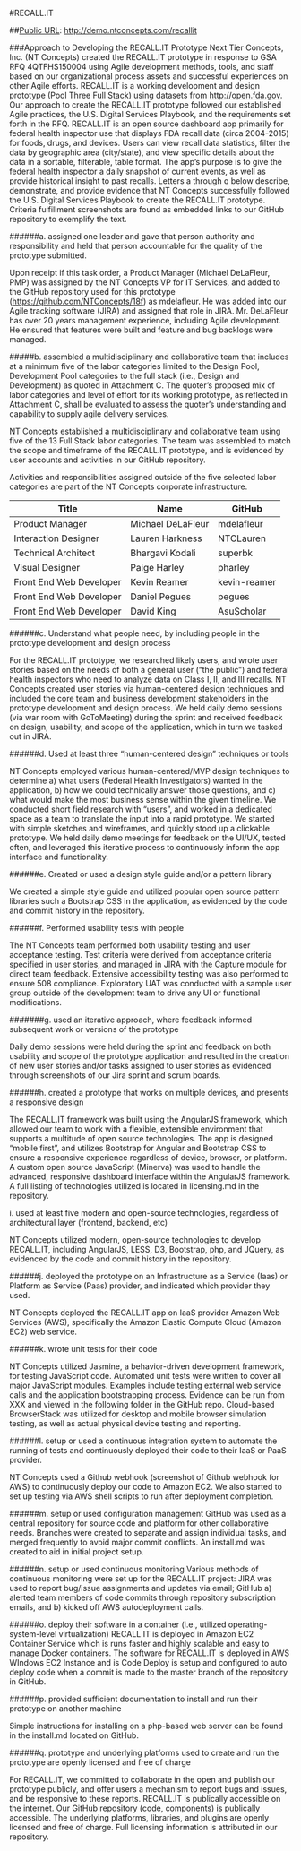 #RECALL.IT 

##[Public URL](http://demo.ntconcepts.com/recallit): http://demo.ntconcepts.com/recallit

###Approach to Developing the  RECALL.IT Prototype
Next Tier Concepts, Inc. (NT Concepts) created the RECALL.IT prototype in response to GSA RFQ 4QTFHS150004 using Agile development methods, tools, and staff based on our organizational process assets and successful experiences on other Agile efforts. RECALL.IT is a working development and design prototype (Pool Three Full Stack) using datasets from http://open.fda.gov. Our approach to create the RECALL.IT prototype followed our established Agile practices, the U.S. Digital Services Playbook, and the requirements set forth in the RFQ.
RECALL.IT is an open source dashboard app primarily for federal health inspector use that displays FDA recall data (circa 2004-2015) for foods, drugs, and devices. Users can view recall data statistics, filter the data by geographic area (city/state), and view specific details about the data in a sortable, filterable, table format. The app’s purpose is to give the federal health inspector a daily snapshot of current events, as well as provide historical insight to past recalls.
Letters a through q below describe, demonstrate, and provide evidence that NT Concepts successfully followed the U.S. Digital Services Playbook to create the RECALL.IT prototype. Criteria fulfillment screenshots are found as embedded links to our GitHub repository to exemplify the text.

######a. assigned one leader and gave that person authority and responsibility and held that person accountable for the quality of the prototype submitted.

Upon receipt if this task order, a Product Manager (Michael DeLaFleur, PMP) was assigned by the NT Concepts VP for IT Services, and added to the GitHub repository used for this prototype (https://github.com/NTConcepts/18f) as mdelafleur. He was added into our Agile tracking software (JIRA) and assigned that role in JIRA. Mr. DeLaFleur has over 20 years management experience, including Agile development. He ensured that features were built and feature and bug backlogs were managed.

#####b. assembled a multidisciplinary and collaborative team that includes at a minimum five of the labor categories limited to the Design Pool, Development Pool categories to the full stack (i.e., Design and Development) as quoted in Attachment C. The quoter’s proposed mix of labor categories and level of effort for its working prototype, as reflected in Attachment C, shall be evaluated to assess the quoter’s understanding and capability to supply agile delivery services.

NT Concepts established a multidisciplinary and collaborative team using     five of the 13 Full Stack labor categories. The team was assembled to match the scope and timeframe of the RECALL.IT prototype, and is evidenced by user accounts and activities in our GitHub repository. 

Activities and responsibilities assigned outside of the five selected labor categories are part of the NT Concepts corporate infrastructure.

| Title | Name | GitHub |
|---|---|---|
| Product Manager | Michael DeLaFleur | mdelafleur | 
| Interaction Designer | Lauren Harkness | NTCLauren | 
| Technical Architect | Bhargavi Kodali | superbk | 
| Visual Designer | Paige Harley | pharley | 
| Front End Web Developer | Kevin Reamer | kevin-reamer | 
| Front End Web Developer | Daniel Pegues | pegues | 
| Front End Web Developer | David King | AsuScholar | 


######c. Understand what people need, by including people in the prototype development and design process

For the RECALL.IT prototype, we researched likely users, and wrote user stories based on the needs of both a general user (“the public”) and federal health inspectors who need to analyze data on Class I, II, and III recalls. NT Concepts created user stories via human-centered design techniques and included the core team and business development stakeholders in the prototype development and design process. We held daily demo sessions (via war room with GoToMeeting) during the sprint and received feedback on design, usability, and scope of the application, which in turn we tasked out in JIRA. 

######d. Used at least three “human-centered design” techniques or tools

NT Concepts employed various human-centered/MVP design techniques to determine a) what users (Federal Health Investigators) wanted in the application, b) how we could technically answer those questions, and c) what would make the most business sense within the given timeline. We conducted short field research with “users”, and worked in a dedicated space as a team to translate the input into a rapid prototype. We started with simple sketches and wireframes, and quickly stood up a clickable prototype. We held daily demo meetings for feedback on the UI/UX, tested often, and leveraged this iterative process to continuously inform the app interface and functionality.

######e. Created or used a design style guide and/or a pattern library

We created a simple style guide and utilized popular open source pattern libraries such a Bootstrap CSS in the application, as evidenced by the code and commit history in the repository. 

######f. Performed usability tests with people

The NT Concepts team performed both usability testing and user acceptance testing. Test criteria were derived from acceptance criteria specified in user stories, and managed in JIRA with the Capture module for direct team feedback. Extensive accessibility testing was also performed to ensure 508 compliance. Exploratory UAT was conducted with a sample user group outside of the development team to drive any UI or functional modifications.

#######g. used an iterative approach, where feedback informed subsequent work or versions of the prototype

Daily demo sessions were held during the sprint and feedback on both usability and scope of the prototype application and resulted in the creation of new user stories and/or tasks assigned to user stories as evidenced through screenshots of our Jira sprint and scrum boards.

######h. created a prototype that works on multiple devices, and presents a responsive design

The RECALL.IT framework was built using the AngularJS framework, which allowed our team to work with a flexible, extensible environment that supports a multitude of open source technologies. The app is designed “mobile first”, and utilizes Bootstrap for Angular and Bootstrap CSS to ensure a responsive experience regardless of device, browser, or platform. A custom open source JavaScript (Minerva) was used to handle the advanced, responsive dashboard interface within the AngularJS framework. A full listing of technologies utilized is located in licensing.md in the repository.

i. used at least five modern and open-source technologies, regardless of architectural layer (frontend, backend, etc)

NT Concepts utilized modern, open-source technologies to develop RECALL.IT,  including AngularJS, LESS, D3, Bootstrap, php, and JQuery, as evidenced by the code and commit history in the repository. 

######j. deployed the prototype on an Infrastructure as a Service (Iaas) or Platform as Service (Paas) provider, and indicated which provider they used.

NT Concepts deployed the RECALL.IT app on IaaS provider Amazon Web Services (AWS), specifically the Amazon Elastic Compute Cloud (Amazon EC2) web service. 

######k. wrote unit tests for their code

NT Concepts utilized Jasmine, a behavior-driven development framework, for testing JavaScript code. Automated unit tests were written to cover all major JavaScript modules. Examples include testing external web service calls and the application bootstrapping process. Evidence can be run from XXX and viewed in the following folder in the GitHub repo. Cloud-based BrowserStack was utilized for desktop and mobile browser simulation testing, as well as actual physical device testing and reporting.

######l. setup or used a continuous integration system to automate the running of tests and continuously deployed their code to their IaaS or PaaS provider.

NT Concepts used a Github webhook (screenshot of Github webhook for AWS) to continuously deploy our code to Amazon EC2. We also started to set up testing via AWS shell scripts to run after deployment completion.


######m. setup or used configuration management
GitHub was used as a central repository for source code and platform for other collaborative needs. Branches were created to separate and assign individual tasks, and merged frequently to avoid major commit conflicts. An install.md was created to aid in initial project setup.

######n. setup or used continuous monitoring
Various methods of continuous monitoring were set up for the RECALL.IT project: JIRA was used to report bug/issue assignments and updates via email; GitHub a) alerted team members of code commits through repository subscription emails, and b) kicked off AWS autodeployment calls.

######o. deploy their software in a container (i.e., utilized operating-system-level virtualization)
RECALL.IT is deployed in Amazon EC2 Container Service which is runs faster and highly scalable and easy to manage Docker containers. The software for RECALL.IT is deployed in AWS WIndows EC2 Instance and is Code Deploy is setup and configured to auto deploy code when a commit is made to the master branch of the repository in GitHub.

######p. provided sufficient documentation to install and run their prototype on another machine

Simple instructions for installing on a php-based web server can be found in the install.md located on GitHub.

######q. prototype and underlying platforms used to create and run the prototype are openly licensed and free of charge

For RECALL.IT, we committed to collaborate in the open and publish our prototype publicly, and offer users a mechanism to report bugs and issues, and be responsive to these reports. RECALL.IT is publically accessible on the internet. Our GitHub repository (code, components) is publically accessible. The underlying platforms, libraries, and plugins are openly licensed and free of charge. Full licensing information is attributed in our repository.


